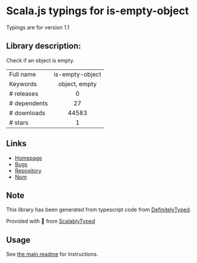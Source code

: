 
# Scala.js typings for is-empty-object

Typings are for version 1.1

## Library description:
Check if an object is empty.

|                    |                 |
| ------------------ | :-------------: |
| Full name          | is-empty-object |
| Keywords           | object, empty |
| # releases         | 0 |
| # dependents       | 27 |
| # downloads        | 44583 |
| # stars            | 1 |

## Links
- [Homepage](https://github.com/gummesson/is-empty-object)
- [Bugs](https://github.com/gummesson/is-empty-object/issues)
- [Repository](https://github.com/gummesson/is-empty-object)
- [Npm](https://www.npmjs.com/package/is-empty-object)
    


## Note
This library has been generated from typescript code from [DefinitelyTyped](https://definitelytyped.org).

Provided with :purple_heart: from [ScalablyTyped](https://github.com/oyvindberg/ScalablyTyped)

## Usage
See [the main readme](../../readme.md) for instructions.


